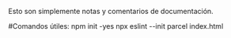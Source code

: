 Esto son simplemente notas y comentarios de documentación.

#Comandos útiles:
npm init -yes
npx eslint --init
parcel index.html
